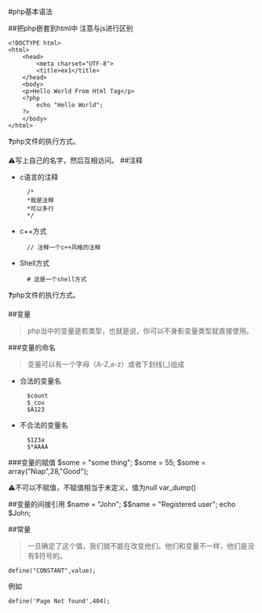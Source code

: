 #php基本语法

##把php嵌套到html中
注意与js进行区别

	<!DOCTYPE html>
	<html>
		<head>
			<meta charset="UTF-8">
			<title>ex1</title>
		</head>
		<body>
		<p>Hello World From Html Tag</p>
		<?php 
			echo "Hello World";
		?>
		</body>
	</html>
❓php文件的执行方式。

⚠️写上自己的名字，然后互相访问。
##注释
* c语言的注释

		/*
		*我是注释
		*可以多行
		*/
* c++方式

		// 注释一个c++风格的注释
* Shell方式

		# 这是一个shell方式
❓php文件的执行方式。
	
##变量
>php当中的变量是若类型，也就是说，你可以不身影变量类型就直接使用。

###变量的命名
>变量可以有一个字母（A-Z,a-z）或者下划线(_)组成

* 合法的变量名
	
		$count
		$_cou
		$A123

* 不合法的变量名
	
		$123a
		$*AAAA

###变量的赋值
	$some = "some thing";
	$some = 55;
	$some = array("Niap",28,"Good");

⚠️不可以不赋值，不赋值相当于未定义，值为null var_dump()

##变量的间接引用
	$name = "John";
	$$name = "Registered user";
	echo $John;

##常量
>一旦确定了这个值，我们就不能在改变他们。他们和变量不一样，他们是没有$符号的。

	define("CONSTANT",value);
	
例如

	define('Page Not found',404);

